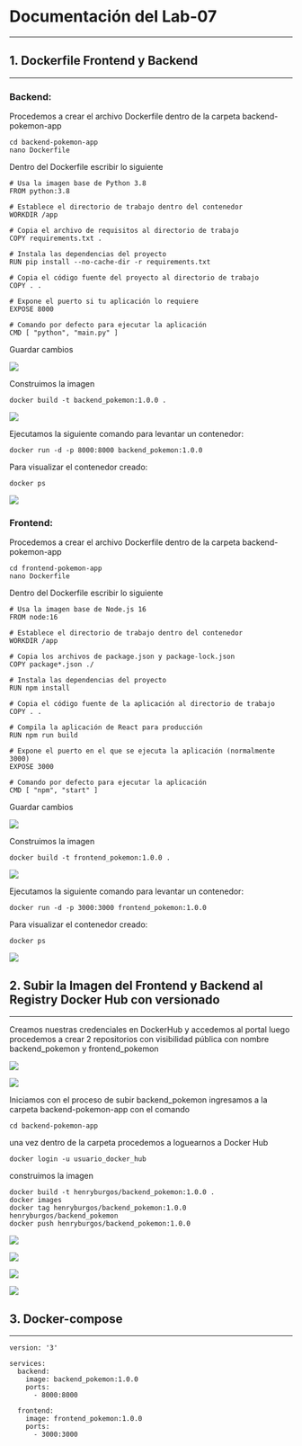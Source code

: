 # Documentación del Lab-07
---

## 1. Dockerfile Frontend y Backend
---

### Backend:

Procedemos a crear el archivo Dockerfile dentro de la carpeta backend-pokemon-app

```
cd backend-pokemon-app
nano Dockerfile
```
Dentro del Dockerfile escribir lo siguiente
```
# Usa la imagen base de Python 3.8
FROM python:3.8

# Establece el directorio de trabajo dentro del contenedor
WORKDIR /app

# Copia el archivo de requisitos al directorio de trabajo
COPY requirements.txt .

# Instala las dependencias del proyecto
RUN pip install --no-cache-dir -r requirements.txt

# Copia el código fuente del proyecto al directorio de trabajo
COPY . .

# Expone el puerto si tu aplicación lo requiere
EXPOSE 8000

# Comando por defecto para ejecutar la aplicación
CMD [ "python", "main.py" ]

```
Guardar cambios 

![](assets/9.png)

Construimos la imagen

```
docker build -t backend_pokemon:1.0.0 .
```

![](assets/10.png)

Ejecutamos la siguiente comando para levantar un contenedor:

```
docker run -d -p 8000:8000 backend_pokemon:1.0.0
```
Para visualizar el contenedor creado:

```
docker ps
```
![](assets/11.png)


### Frontend:

Procedemos a crear el archivo Dockerfile dentro de la carpeta backend-pokemon-app

```
cd frontend-pokemon-app
nano Dockerfile
```
Dentro del Dockerfile escribir lo siguiente

```
# Usa la imagen base de Node.js 16
FROM node:16

# Establece el directorio de trabajo dentro del contenedor
WORKDIR /app

# Copia los archivos de package.json y package-lock.json
COPY package*.json ./

# Instala las dependencias del proyecto
RUN npm install

# Copia el código fuente de la aplicación al directorio de trabajo
COPY . .

# Compila la aplicación de React para producción
RUN npm run build

# Expone el puerto en el que se ejecuta la aplicación (normalmente 3000)
EXPOSE 3000

# Comando por defecto para ejecutar la aplicación
CMD [ "npm", "start" ]

```
Guardar cambios 

![](assets/12.png)

Construimos la imagen

```
docker build -t frontend_pokemon:1.0.0 .
```

![](assets/13.png)

Ejecutamos la siguiente comando para levantar un contenedor:

```
docker run -d -p 3000:3000 frontend_pokemon:1.0.0
```
Para visualizar el contenedor creado:

```
docker ps
```
![](assets/14.png)




## 2. Subir la Imagen del Frontend y Backend al Registry Docker Hub con versionado
---

Creamos nuestras credenciales en DockerHub y accedemos al portal luego procedemos a crear 2 repositorios con visibilidad pública con nombre backend_pokemon y frontend_pokemon

![](assets/d1.png)

![](assets/d2.png)

Iniciamos con el proceso de subir  backend_pokemon  ingresamos a la carpeta backend-pokemon-app con el comando

```
cd backend-pokemon-app
```
una vez dentro de la carpeta procedemos a loguearnos a Docker Hub

```
docker login -u usuario_docker_hub
```
construimos la imagen

```
docker build -t henryburgos/backend_pokemon:1.0.0 .
docker images
docker tag henryburgos/backend_pokemon:1.0.0 henryburgos/backend_pokemon
docker push henryburgos/backend_pokemon:1.0.0

```
![](assets/15.png)

![](assets/16.png)

![](assets/17.png)

![](assets/18.png)

## 3. Docker-compose
---

```
version: '3'

services:
  backend:
    image: backend_pokemon:1.0.0
    ports:
      - 8000:8000

  frontend:
    image: frontend_pokemon:1.0.0
    ports:
      - 3000:3000

```

